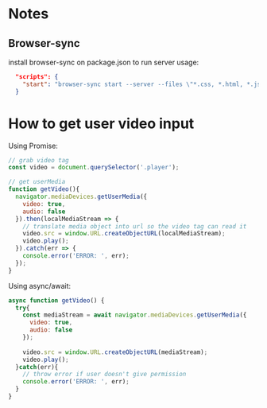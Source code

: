 # Notes 

## Browser-sync
install browser-sync on package.json to run server
usage:
```json
  "scripts": {
    "start": "browser-sync start --server --files \"*.css, *.html, *.js\""
  }
```

# How to get user video input
Using Promise: 
```javascript 
// grab video tag 
const video = document.querySelector('.player');

// get userMedia
function getVideo(){
  navigator.mediaDevices.getUserMedia({
    video: true,
    audio: false
  }).then(localMediaStream => {
    // translate media object into url so the video tag can read it
    video.src = window.URL.createObjectURL(localMediaStream);
    video.play();
  }).catch(err => {
    console.error('ERROR: ', err);
  });
}
```

Using async/await: 
```javascript
async function getVideo() {
  try{
    const mediaStream = await navigator.mediaDevices.getUserMedia({
      video: true,
      audio: false
    });
  
    video.src = window.URL.createObjectURL(mediaStream);
    video.play();
  }catch(err){
    // throw error if user doesn't give permission
    console.error('ERROR: ', err);
  }
}
```